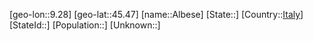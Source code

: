 ﻿---
location: [45.47,9.28]
type: City
tags:
- geo/City


SpocWebEntityId: 28717
isDeleted: false
confidential: public

---
[geo-lon::9.28]
[geo-lat::45.47]
[name::Albese]
[State::]
[Country::[Italy](geo/Continent/Europe/Italy.md)]
[StateId::]
[Population::]
[Unknown::]

